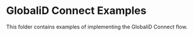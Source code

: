 # GlobaliD Connect Examples

This folder contains examples of implementing the GlobaliD Connect flow.
